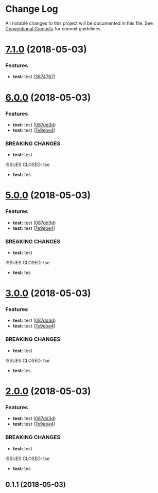# Change Log

All notable changes to this project will be documented in this file.
See [Conventional Commits](https://conventionalcommits.org) for commit guidelines.

<a name="7.1.0"></a>
# [7.1.0](https://github.com/fruitCandy/semantic-versioning/compare/demo-usage@7.0.0...demo-usage@7.1.0) (2018-05-03)


### Features

* **test:** test ([3674767](https://github.com/fruitCandy/semantic-versioning/commit/3674767))




<a name="6.0.0"></a>
# [6.0.0](https://github.com/fruitCandy/semantic-versioning/compare/demo-usage@0.1.2...demo-usage@6.0.0) (2018-05-03)


### Features

* **test:** test ([087dd3d](https://github.com/fruitCandy/semantic-versioning/commit/087dd3d))
* **test:** test ([7e9ebe4](https://github.com/fruitCandy/semantic-versioning/commit/7e9ebe4))


### BREAKING CHANGES

* **test:** test

ISSUES CLOSED: tse
* **test:** tes




<a name="5.0.0"></a>
# [5.0.0](https://github.com/fruitCandy/semantic-versioning/compare/demo-usage@0.1.2...demo-usage@5.0.0) (2018-05-03)


### Features

* **test:** test ([087dd3d](https://github.com/fruitCandy/semantic-versioning/commit/087dd3d))
* **test:** test ([7e9ebe4](https://github.com/fruitCandy/semantic-versioning/commit/7e9ebe4))


### BREAKING CHANGES

* **test:** test

ISSUES CLOSED: tse
* **test:** tes




<a name="3.0.0"></a>
# [3.0.0](https://github.com/fruitCandy/semantic-versioning/compare/demo-usage@0.1.2...demo-usage@3.0.0) (2018-05-03)


### Features

* **test:** test ([087dd3d](https://github.com/fruitCandy/semantic-versioning/commit/087dd3d))
* **test:** test ([7e9ebe4](https://github.com/fruitCandy/semantic-versioning/commit/7e9ebe4))


### BREAKING CHANGES

* **test:** test

ISSUES CLOSED: tse
* **test:** tes




<a name="2.0.0"></a>
# [2.0.0](https://github.com/fruitCandy/semantic-versioning/compare/demo-usage@0.1.2...demo-usage@2.0.0) (2018-05-03)


### Features

* **test:** test ([087dd3d](https://github.com/fruitCandy/semantic-versioning/commit/087dd3d))
* **test:** test ([7e9ebe4](https://github.com/fruitCandy/semantic-versioning/commit/7e9ebe4))


### BREAKING CHANGES

* **test:** test

ISSUES CLOSED: tse
* **test:** tes




<a name="0.1.1"></a>
## 0.1.1 (2018-05-03)

